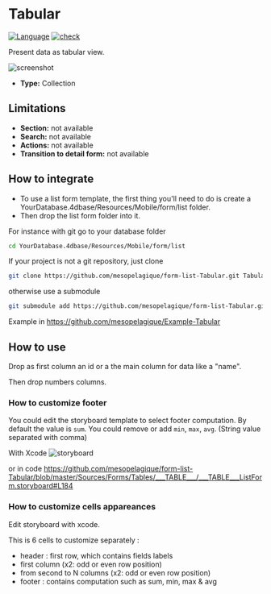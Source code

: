 # Tabular

[![Language][swift-shield]][swift-url]
[![check][check-shield]][check-url]

Present data as tabular view.

![screenshot](https://github.com/mesopelagique/Example-Tabular/raw/master/app.png)

* **Type:** Collection

## Limitations

* **Section:** not available
* **Search:** not available
* **Actions:**  not available
* **Transition to detail form:**  not available

## How to integrate

* To use a list form template, the first thing you'll need to do is create a YourDatabase.4dbase/Resources/Mobile/form/list folder.
* Then drop the list form folder into it.

For instance with git go to your database folder

```bash
cd YourDatabase.4dbase/Resources/Mobile/form/list
```

If your project is not a git repository, just clone

```bash
git clone https://github.com/mesopelagique/form-list-Tabular.git Tabular
```

otherwise use a submodule

```bash
git submodule add https://github.com/mesopelagique/form-list-Tabular.git Tabular
```

Example in https://github.com/mesopelagique/Example-Tabular

## How to use

Drop as first column an id or a the main column for data like a "name".

Then drop numbers columns.

### How to customize footer

You could edit the storyboard template to select footer computation.
By default the value is `sum`. You could remove or add `min`, `max`, `avg`. (String value separated with comma)

With Xcode
![storyboard](https://github.com/mesopelagique/Example-Tabular/blob/master/customize.png?raw=true)

or in code
https://github.com/mesopelagique/form-list-Tabular/blob/master/Sources/Forms/Tables/___TABLE___/___TABLE___ListForm.storyboard#L184

### How to customize cells appareances

Edit storyboard with xcode. 

This is 6 cells to customize separately :

- header : first row, which contains fields labels
- first column (x2: odd or even row position)
- from second to N columns (x2: odd or even row position)
- footer : contains computation such as sum, min, max & avg

<!-- MARKDOWN LINKS & IMAGES -->
<!-- https://www.markdownguide.org/basic-syntax/#reference-style-links -->
[swift-shield]: http://img.shields.io/badge/language-swift-orange.svg?style=flat
[swift-url]: https://developer.apple.com/swift/
[check-shield]: https://github.com/mesopelagique/form-list-Tabular/workflows/%E2%9C%85%20check/badge.svg
[check-url]: https://github.com/mesopelagique/form-list-Tabular/actions?query=workflow%3A%22%E2%9C%85+check%22
